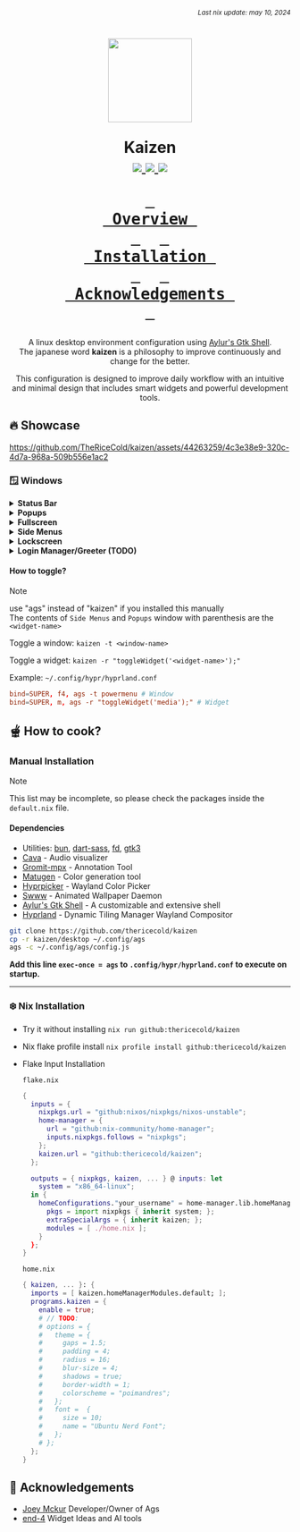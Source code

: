 ###### *<div align=right><sub>Last nix update: may 10, 2024</sub></div>*

<h1 align=center>
  <img src='https://github.com/thericecold/dots/blob/main/assets/ibu-circle.png' width='150px'/>

  Kaizen<br />
  <a href='https://nixos.org'>
    <img src='https://img.shields.io/badge/NixOS-unstable-blue.svg?style=for-the-badge&labelColor=1b1e28&logo=NixOS&logoColor=add7ff&color=add7ff'>
  </a>
  <a href='https://github.com/TheRiceCold/kaizen'>
    <img src='https://img.shields.io/github/languages/code-size/thericecold/kaizen?color=5de4c7&labelColor=1b1e28&style=for-the-badge&logo=github&logoColor=5de4c7'>
  </a>
  <a href='https://github.com/TheRiceCold/kaizen/stargazers'>
    <img src='https://img.shields.io/github/stars/thericecold/kaizen?color=fcc5e9&labelColor=1b1e28&style=for-the-badge&logo=starship&logoColor=fcc5e9'>
  </a>

  **[<kbd> <br> Overview <br> </kbd>](#-overview)** 
  **[<kbd> <br> Installation <br> </kbd>](#-how-to-cook)** 
  **[<kbd> <br> Acknowledgements&nbsp; <br> </kbd>](#-Acknowledgements)**

</h1>
<p align=center>
  A linux desktop environment configuration using <a href='https://github.com/aylur/ags'>Aylur's Gtk Shell</a>.<br/>
  The japanese word <b>kaizen</b> is a philosophy to improve continuously and change for the better.<br />
</p>

<p align=center>
  This configuration is designed to improve daily workflow with an intuitive and minimal design that includes smart widgets and powerful development tools.
</p>

## 🔥 Showcase

https://github.com/TheRiceCold/kaizen/assets/44263259/4c3e38e9-320c-4d7a-968a-509b556e1ac2

### 🪟 Windows

<details>
  <summary><b>Status Bar</b></summary>

- **Right Buttons**
  - Logo Icon: Toggles launcher window
  - Workspace: Toggles workspaces overview window
  - Extend Button
    - Window Options
      - Fullscreen, Toggle Float, Center Layout, Quit
      - Floats Only: Pin and Center
    - Developer Tools
      - API Tools: Opens API Tools Side Menu
      - Android: Starts and opens BlissOS VM. [view my setup]()
      - Debian: Starts Debian Container. [view my setup]()
      - Windows 11: Opens Windows 11 VM. [view my setup]()
    - Shortcuts: Opens shortcuts window.
    - Help: Opens the wiki page.
- **Left Buttons**: 
  - Extend Button
    - Draw: Starts annotation/drawing tool.
    - Colors: Toggles color popup widget.
    - Keys: Key/keyboard options.
    - Zoom: Zoom toggle options.
    - Record: Screen record options.
    - Snip: Screenshot options.
  - System Tray Applications
  - Control Button: Toggles quicksettings side menu widget
  - Date Button: Toggles Date sidemenu widget
  - Power Button: Opens Powermenu window 
- **Middle Status**:
  > [!NOTE] Click to open Media player popup and scroll up/down to switch between player and visualizer.

</details>

<details>
  <summary><b>Popups</b></summary>
  <ul>
    <li><b>Dock(dock)</b></li>
    <li><b>Keyboard(keyboard)</b></li>
    <li><b>Indicator</b></li>
    <li><b>Color Tool(color)</b></li>
    <li><b>Media Player(media)</b></li>
    <li><b>Notifications</b></li>
    <li><b>Annotation Tools(annotation)</b></li>
  </ul>
</details>

<details>
  <summary><b>Fullscreen</b></summary>

- **Overview**
- **Shortcuts**
- **Power Menu**

</details>

<details>
  <summary><b>Side Menus</b></summary>

- **API Tools (apis)**
  - Google Gemini
  - OpenAI ChatGPT
- **Date menu (date)**: 
  - Calendar
  - Weather and Forecast
  - Agenda/Todo List
  - Pomodoro
  - Events
- **Quick settings (quicksettings)**: 
  - Notification List 
  - Wifi List
  - Bluetooth List,
  - Sound and Audio Settings
  - Display Settings

</details>

<details>
  <summary><b>Lockscreen</b></summary>
  <img src='https://github.com/thericecold/dots/blob/main/assets/screenshots/lockscreen.jpg' />
</details>

<details>
  <summary><b>Login Manager/Greeter (TODO)</b></summary>
</details>

#### How to toggle?
> [!NOTE] 
> use "ags" instead of "kaizen" if you installed this manually<br/>
> The contents of `Side Menus` and `Popups` window with parenthesis are the `<widget-name>`

Toggle a window: `kaizen -t <window-name>`

Toggle a widget: `kaizen -r "toggleWidget('<widget-name>');"`

Example: `~/.config/hypr/hyprland.conf`
``` conf
bind=SUPER, f4, ags -t powermenu # Window
bind=SUPER, m, ags -r "toggleWidget('media');" # Widget
```

## 🫕 How to cook?
### Manual Installation
> [!NOTE]
> This list may be incomplete, so please check the packages inside the `default.nix` file.
#### Dependencies
- Utilities: [bun], [dart-sass], [fd], [gtk3]
- [Cava] - Audio visualizer
- [Gromit-mpx] - Annotation Tool
- [Matugen] - Color generation tool
- [Hyprpicker] - Wayland Color Picker
- [Swww] - Animated Wallpaper Daemon
- [Aylur's Gtk Shell][ags] - A customizable and extensive shell
- [Hyprland] - Dynamic Tiling Manager Wayland Compositor
``` bash
git clone https://github.com/thericecold/kaizen
cp -r kaizen/desktop ~/.config/ags
ags -c ~/.config/ags/config.js
```

**Add this line `exec-once = ags` to `.config/hypr/hyprland.conf` to execute on startup.**

---

### ❄️ Nix Installation
- Try it without installing `nix run github:thericecold/kaizen`
- Nix flake profile install `nix profile install github:thericecold/kaizen`
- Flake Input Installation

    `flake.nix`
    ``` nix
    {
      inputs = {    
        nixpkgs.url = "github:nixos/nixpkgs/nixos-unstable";
        home-manager = {
          url = "github:nix-community/home-manager";
          inputs.nixpkgs.follows = "nixpkgs";
        };
        kaizen.url = "github:thericecold/kaizen";
      };

      outputs = { nixpkgs, kaizen, ... } @ inputs: let
        system = "x86_64-linux";
      in {
        homeConfigurations."your_username" = home-manager.lib.homeManagerConfiguration {
          pkgs = import nixpkgs { inherit system; };
          extraSpecialArgs = { inherit kaizen; };
          modules = [ ./home.nix ];
        }
      };
    }
    ```
    `home.nix`
    ``` nix
    { kaizen, ... }: {
      imports = [ kaizen.homeManagerModules.default; ]; 
      programs.kaizen = {
        enable = true;
        # // TODO:
        # options = {
        #   theme = {
        #     gaps = 1.5;
        #     padding = 4;
        #     radius = 16;
        #     blur-size = 4;
        #     shadows = true;
        #     border-width = 1;
        #     colorscheme = "poimandres";
        #   };
        #   font =  {
        #     size = 10;
        #     name = "Ubuntu Nerd Font";
        #   };
        # };
      };
    }
    ```

## 🙏 Acknowledgements
- [Joey Mckur](https://github.com/aylur/dotfiles) Developer/Owner of Ags
- [end-4](https://github.com/end-4/dots-hyprland) Widget Ideas and AI tools

[gtk3]: https://docs.gtk.org/gtk3
[bun]: https://github.com/oven-sh/bun
[fd]: https://github.com/sharkdp/fd
[ags]: https://github.com/aylur/ags
[swww]: https://github.com/LGFae/swww
[cava]: https://github.com/karlstav/cava
[matugen]: https://github.com/InioX/matugen
[dart-sass]: https://github.com/sass/dart-sass
[hyprland]: https://github.com/hyprwm/Hyprland
[gromit-mpx]: https://github.com/bk138/gromit-mpx
[hyprpicker]: https://github.com/hyprwm/hyprpicker
